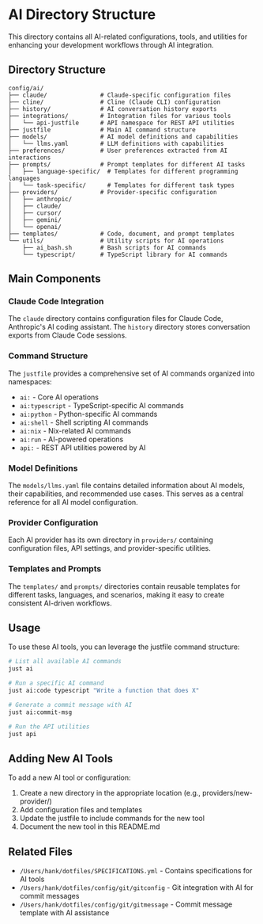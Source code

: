 # AI Directory Structure

This directory contains all AI-related configurations, tools, and utilities for enhancing your development workflows through AI integration.

## Directory Structure

```
config/ai/
├── claude/               # Claude-specific configuration files
├── cline/                # Cline (Claude CLI) configuration
├── history/              # AI conversation history exports
├── integrations/         # Integration files for various tools
│   └── api-justfile      # API namespace for REST API utilities
├── justfile              # Main AI command structure
├── models/               # AI model definitions and capabilities
│   └── llms.yaml         # LLM definitions with capabilities
├── preferences/          # User preferences extracted from AI interactions
├── prompts/              # Prompt templates for different AI tasks
│   ├── language-specific/  # Templates for different programming languages
│   └── task-specific/      # Templates for different task types
├── providers/            # Provider-specific configuration
│   ├── anthropic/
│   ├── claude/
│   ├── cursor/
│   ├── gemini/
│   └── openai/
├── templates/            # Code, document, and prompt templates
└── utils/                # Utility scripts for AI operations
    ├── ai_bash.sh        # Bash scripts for AI commands
    └── typescript/       # TypeScript library for AI commands
```

## Main Components

### Claude Code Integration

The `claude` directory contains configuration files for Claude Code, Anthropic's AI coding assistant. The `history` directory stores conversation exports from Claude Code sessions.

### Command Structure

The `justfile` provides a comprehensive set of AI commands organized into namespaces:

- `ai:` - Core AI operations
- `ai:typescript` - TypeScript-specific AI commands
- `ai:python` - Python-specific AI commands
- `ai:shell` - Shell scripting AI commands
- `ai:nix` - Nix-related AI commands
- `ai:run` - AI-powered operations
- `api:` - REST API utilities powered by AI

### Model Definitions

The `models/llms.yaml` file contains detailed information about AI models, their capabilities, and recommended use cases. This serves as a central reference for all AI model configuration.

### Provider Configuration

Each AI provider has its own directory in `providers/` containing configuration files, API settings, and provider-specific utilities.

### Templates and Prompts

The `templates/` and `prompts/` directories contain reusable templates for different tasks, languages, and scenarios, making it easy to create consistent AI-driven workflows.

## Usage

To use these AI tools, you can leverage the justfile command structure:

```bash
# List all available AI commands
just ai

# Run a specific AI command
just ai:code typescript "Write a function that does X"

# Generate a commit message with AI
just ai:commit-msg

# Run the API utilities
just api
```

## Adding New AI Tools

To add a new AI tool or configuration:

1. Create a new directory in the appropriate location (e.g., providers/new-provider/)
2. Add configuration files and templates
3. Update the justfile to include commands for the new tool
4. Document the new tool in this README.md

## Related Files

- `/Users/hank/dotfiles/SPECIFICATIONS.yml` - Contains specifications for AI tools
- `/Users/hank/dotfiles/config/git/gitconfig` - Git integration with AI for commit messages
- `/Users/hank/dotfiles/config/git/gitmessage` - Commit message template with AI assistance